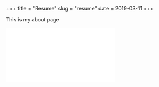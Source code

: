+++
title = "Resume"
slug = "resume"
date = 2019-03-11
+++

This is my about page
<iframe src='//docs.google.com/gview?url=https://jasonraimondi.com{{< param resumeURL >}}&embedded=true'
        class="pdf-container" frameborder="0"></iframe>
